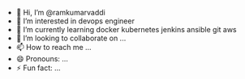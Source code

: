 - 👋 Hi, I’m @ramkumarvaddi
- 👀 I’m interested in devops engineer
- 🌱 I’m currently learning docker kubernetes jenkins ansible git aws
- 💞️ I’m looking to collaborate on ...
- 📫 How to reach me ...
- 😄 Pronouns: ...
- ⚡ Fun fact: ...

<!---
ramkumarvaddi/ramkumarvaddi is a ✨ special ✨ repository because its `README.md` (this file) appears on your GitHub profile.
You can click the Preview link to take a look at your changes.
--->
